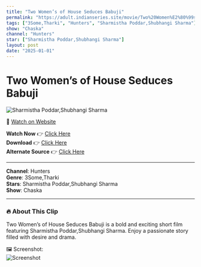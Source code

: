 ```yaml
---
title: "Two Women’s of House Seduces Babuji"
permalink: "https://adult.indianseries.site/movie/Two%20Women%E2%80%99s%20of%20House%20Seduces%20Babuji"
tags: ["3Some,Tharki", "Hunters", "Sharmistha Poddar,Shubhangi Sharma"]
show: "Chaska"
channel: "Hunters"
star: ["Sharmistha Poddar,Shubhangi Sharma"]
layout: post
date: "2025-01-01"
---
```


# Two Women’s of House Seduces Babuji

![Sharmistha Poddar,Shubhangi Sharma](https://shorts.desisins.com/wp-content/uploads/2024/03/Chaska-Sharmistha-Desisins.com_.jpg)

🔗 [Watch on Website](https://adult.indianseries.site/movie/Two%20Women%E2%80%99s%20of%20House%20Seduces%20Babuji)

**Watch Now** 👉 [Click Here](https://adult.indianseries.site/movie/Two%20Women%E2%80%99s%20of%20House%20Seduces%20Babuji)  
**Download** 👉 [Click Here](https://adult.indianseries.site/movie/Two%20Women%E2%80%99s%20of%20House%20Seduces%20Babuji)  
**Alternate Source** 👉 [Click Here](https://adult.indianseries.site/movie/Two%20Women%E2%80%99s%20of%20House%20Seduces%20Babuji)

---

**Channel**: Hunters  
**Genre**: 3Some,Tharki  
**Stars**: Sharmistha Poddar,Shubhangi Sharma  
**Show**: Chaska

---

### 🔥 About This Clip

Two Women’s of House Seduces Babuji is a bold and exciting short film featuring Sharmistha Poddar,Shubhangi Sharma. Enjoy a passionate story filled with desire and drama.
 
🖼️ Screenshot:  
![Screenshot](https://shorts.desisins.com/wp-content/uploads/2024/03/Chaska-Sharmistha-Desisins.com_.jpg)
